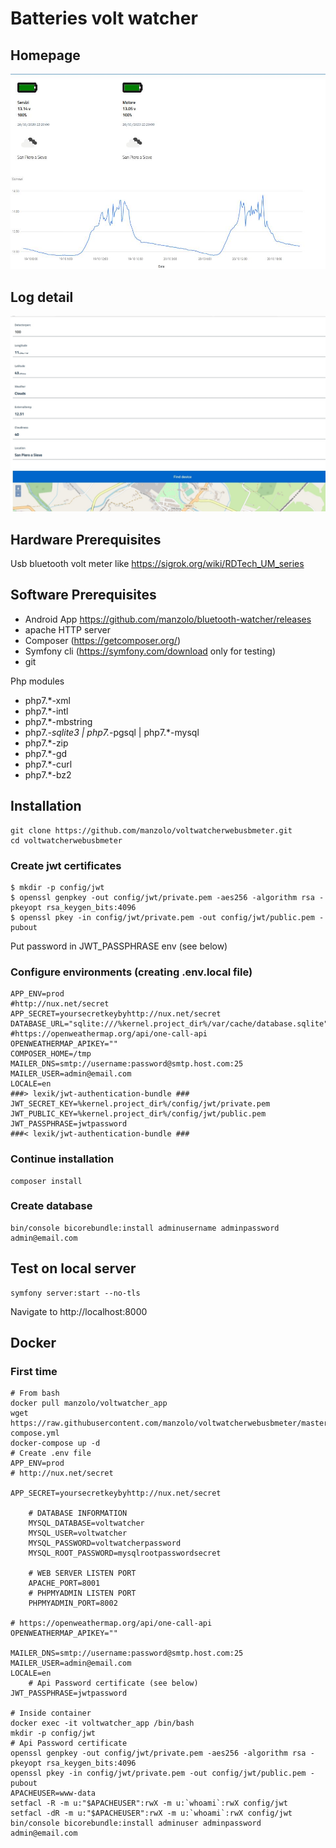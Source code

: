 # Batteries volt watcher

## Homepage
![img](doc/images/homepage.jpg)

## Log detail
![img](doc/images/logdetail.jpg)

## Hardware Prerequisites
Usb bluetooth volt meter like https://sigrok.org/wiki/RDTech_UM_series

## Software Prerequisites
- Android App https://github.com/manzolo/bluetooth-watcher/releases
- apache HTTP server 
- Composer (https://getcomposer.org/) 
- Symfony cli (https://symfony.com/download only for testing) 
- git

Php modules

- php7.*-xml  
- php7.*-intl  
- php7.*-mbstring  
- php7.*-sqlite3 | php7.*-pgsql | php7.*-mysql 
- php7.*-zip 
- php7.*-gd 
- php7.*-curl 
- php7.*-bz2 

## Installation
    git clone https://github.com/manzolo/voltwatcherwebusbmeter.git
    cd voltwatcherwebusbmeter

### Create jwt certificates
    $ mkdir -p config/jwt
    $ openssl genpkey -out config/jwt/private.pem -aes256 -algorithm rsa -pkeyopt rsa_keygen_bits:4096
    $ openssl pkey -in config/jwt/private.pem -out config/jwt/public.pem -pubout

Put password in JWT_PASSPHRASE env (see below)

### Configure environments (creating .env.local file)
	APP_ENV=prod
	#http://nux.net/secret
	APP_SECRET=yoursecretkeybyhttp://nux.net/secret
	DATABASE_URL="sqlite:///%kernel.project_dir%/var/cache/database.sqlite"
	#https://openweathermap.org/api/one-call-api
	OPENWEATHERMAP_APIKEY=""
	COMPOSER_HOME=/tmp
	MAILER_DNS=smtp://username:password@smtp.host.com:25
	MAILER_USER=admin@email.com
	LOCALE=en
	###> lexik/jwt-authentication-bundle ###
	JWT_SECRET_KEY=%kernel.project_dir%/config/jwt/private.pem
	JWT_PUBLIC_KEY=%kernel.project_dir%/config/jwt/public.pem
	JWT_PASSPHRASE=jwtpassword
	###< lexik/jwt-authentication-bundle ###

### Continue installation
    composer install

### Create database
    bin/console bicorebundle:install adminusername adminpassword admin@email.com
    
## Test on local server
    symfony server:start --no-tls
Navigate to
    http://localhost:8000
    
    
## Docker
### First time

    # From bash
    docker pull manzolo/voltwatcher_app
    wget https://raw.githubusercontent.com/manzolo/voltwatcherwebusbmeter/master/docker-compose.yml
    docker-compose up -d
    # Create .env file
	APP_ENV=prod
	# http://nux.net/secret

	APP_SECRET=yoursecretkeybyhttp://nux.net/secret

        # DATABASE INFORMATION
        MYSQL_DATABASE=voltwatcher
        MYSQL_USER=voltwatcher
        MYSQL_PASSWORD=voltwatcherpassword
        MYSQL_ROOT_PASSWORD=mysqlrootpasswordsecret

        # WEB SERVER LISTEN PORT
        APACHE_PORT=8001
        # PHPMYADMIN LISTEN PORT
        PHPMYADMIN_PORT=8002

	# https://openweathermap.org/api/one-call-api
	OPENWEATHERMAP_APIKEY=""

	MAILER_DNS=smtp://username:password@smtp.host.com:25
	MAILER_USER=admin@email.com
	LOCALE=en
        # Api Password certificate (see below)
	JWT_PASSPHRASE=jwtpassword

    # Inside container
    docker exec -it voltwatcher_app /bin/bash
    mkdir -p config/jwt
    # Api Password certificate
    openssl genpkey -out config/jwt/private.pem -aes256 -algorithm rsa -pkeyopt rsa_keygen_bits:4096
    openssl pkey -in config/jwt/private.pem -out config/jwt/public.pem -pubout
    APACHEUSER=www-data
    setfacl -R -m u:"$APACHEUSER":rwX -m u:`whoami`:rwX config/jwt
    setfacl -dR -m u:"$APACHEUSER":rwX -m u:`whoami`:rwX config/jwt
    bin/console bicorebundle:install adminuser adminpassword admin@email.com
